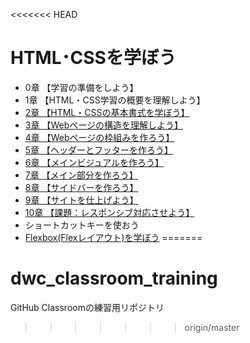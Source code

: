 <<<<<<< HEAD
# HTML･CSSを学ぼう
- 0章 【学習の準備をしよう】
- 1章 【HTML・CSS学習の概要を理解しよう】
- [2章 【HTML・CSSの基本書式を学ぼう】](./02)
- [3章 【Webページの構造を理解しよう】](./03)
- [4章 【Webページの枠組みを作ろう】](./04)
- [5章 【ヘッダーとフッターを作ろう】](./05)
- [6章 【メインビジュアルを作ろう】](./06)
- [7章 【メイン部分を作ろう】](./07)
- [8章 【サイドバーを作ろう】](./08)
- [9章 【サイトを仕上げよう】](./09)
- [10章 【課題：レスポンシブ対応させよう】](./10)
- ショートカットキーを使おう
- [Flexbox(Flexレイアウト)を学ぼう](./flex)
=======
# dwc_classroom_training
GitHub Classroomの練習用リポジトリ
>>>>>>> origin/master
